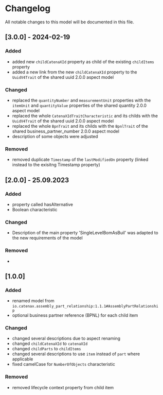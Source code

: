 # Changelog
All notable changes to this model will be documented in this file.

## [3.0.0] - 2024-02-19
### Added
- added new `childCatenaXId` property as child of the existing `childItems` property
- added a new link from the new `childCatenaXId` property to the `UuidV4Trait` of the shared uuid 2.0.0 aspect model

### Changed
- replaced the `quantityNumber` and `measurementUnit` properties with the `itemUnit` and `quantityValue` properties of the shared quantity 2.0.0 aspect model
- replaced the whole `CatenaXIdTraitCharacteristic` and its childs with the `UuidV4Trait` of the shared uuid 2.0.0 aspect model
- replaced the whole `BpnTrait` and its childs with the `BpnlTrait` of the shared business_partner_number 2.0.0 aspect model
- description of some objects were adjusted

### Removed
- removed duplicate `Timestamp` of the `lastModifiedOn` property (linked instead to the exisitng Timestamp property)

## [2.0.0] - 25.09.2023
### Added
- property called hasAlternative
- Boolean characteristic

### Changed
- Description of the main property 'SingleLevelBomAsBuil' was adapted to the new requirements of the model

### Removed
- 


## [1.0.0]
### Added
- renamed model from `io.catenax.assembly_part_relationship:1.1.1#AssemblyPartRelationship`
- optional business partner reference (BPNL) for each child item

### Changed
- changed several descriptions due to aspect renaming
- changed `childCatenaXId` to `catenaXId`
- changed `childParts` to `childItems`
- changed several descriptions to use `item` instead of `part` where applicable
- fixed camelCase for `NumberOfObjects` characteristic

### Removed
- removed lifecycle context property from child item

